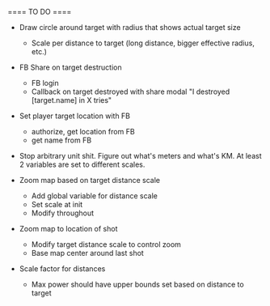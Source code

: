 ==== TO DO ====
  
- Draw circle around target with radius that shows actual target size
  - Scale per distance to target (long distance, bigger effective radius, etc.)
  
- FB Share on target destruction
  - FB login
  - Callback on target destroyed with share modal "I destroyed [target.name] in X tries"
  
- Set player target location with FB
  - authorize, get location from FB
  - get name from FB
  
- Stop arbitrary unit shit. Figure out what's meters and what's KM. At least 2 variables are set to different scales.
  
- Zoom map based on target distance scale
  - Add global variable for distance scale
  - Set scale at init
  - Modify throughout

- Zoom map to location of shot
  - Modify target distance scale to control zoom
  - Base map center around last shot

- Scale factor for distances
  - Max power should have upper bounds set based on distance to target
